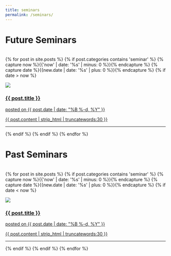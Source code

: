 ```yaml
---
title: seminars
permalink: /seminars/
---
```

# **Future Seminars**
<br>
<div class="content list">
  {% for post in site.posts %}
   {% if post.categories contains 'seminar' %}
    {% capture now %}{{'now' | date: '%s' | minus: 0 %}}{% endcapture %}
     {% capture date %}{{new.date | date: '%s' | plus: 0 %}}{% endcapture %}
      {% if date > now %}
        <div class="list-item">
          <p class="list-post-title">
            <a href="{{ post.url | prepend: site.baseurl }}">
                <div class="row">
                      <div class="col-sm-4">
                          <img src="/{% if post.header-img %}{{ post.header-img }}{% else %}{{ site.header-img }}{% endif %}">
                      </div>
                      <div class="col-sm-8">
                          <h3 class="post-title">
                              {{ post.title }}
                          </h3>
                          <p class="list-post-title">
                            posted on {{ post.date | date: "%B %-d, %Y" }}
                          </p>
                          <p class="list-detail" >
                            {{ post.content | strip_html | truncatewords:30 }}
                          </p>
                      </div>                   
                </div>
                <hr/>
            </a>
          </p>
        </div>
      {% endif %}
    {% endif %}
  {% endfor %}
</div>

# **Past Seminars**
<br>
<div class="content list">
  {% for post in site.posts %}
   {% if post.categories contains 'seminar' %}
    {% capture now %}{{'now' | date: '%s' | minus: 0 %}}{% endcapture %}
     {% capture date %}{{new.date | date: '%s' | plus: 0 %}}{% endcapture %}
      {% if date < now %}
        <div class="list-item">
          <p class="list-post-title">
            <a href="{{ post.url | prepend: site.baseurl }}">
                <div class="row">
                      <div class="col-sm-4">
                          <img src="/{% if post.header-img %}{{ post.header-img }}{% else %}{{ site.header-img }}{% endif %}">
                      </div>
                      <div class="col-sm-8">
                          <h3 class="post-title">
                              {{ post.title }}
                          </h3>
                          <p class="list-post-title">
                            posted on {{ post.date | date: "%B %-d, %Y" }}
                          </p>
                          <p class="list-detail" >
                            {{ post.content | strip_html | truncatewords:30 }}
                          </p>
                      </div>                   
                </div>
                <hr/>
            </a>
          </p>
        </div>
      {% endif %}
    {% endif %}
  {% endfor %}
</div>
